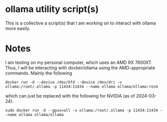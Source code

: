 # ollama utility script(s)

This is a collective a script(s) that I am working on to interact with ollama more easily.


# Notes
I am testing on my personal computer, which uses an AMD RX 7600XT. Thus, I will be interacting with docker/ollama using the AMD-appropriate commands. Mainly the following

```
docker run -d --device /dev/kfd --device /dev/dri -v ollama:/root/.ollama -p 11434:11434 --name ollama ollama/ollama:rocm
```

which can just be replaced with the following for NVIDIA (as of 2024-03-24).

```
sudo docker run -d --gpus=all -v ollama:/root/.ollama -p 11434:11434 --name ollama ollama/ollama
```